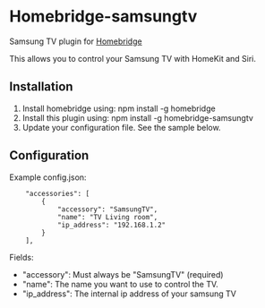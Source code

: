 # Homebridge-samsungtv

Samsung TV plugin for [Homebridge](https://github.com/nfarina/homebridge)

This allows you to control your Samsung TV with HomeKit and Siri.

## Installation
1. Install homebridge using: npm install -g homebridge
2. Install this plugin using: npm install -g homebridge-samsungtv
3. Update your configuration file. See the sample below.

## Configuration
Example config.json:

```
    "accessories": [
		{
			"accessory": "SamsungTV",
			"name": "TV Living room",
			"ip_address": "192.168.1.2"
		}
	],
```

Fields: 

* "accessory": Must always be "SamsungTV" (required)
* "name": The name you want to use to control the TV.
* "ip_address": The internal ip address of your samsung TV
